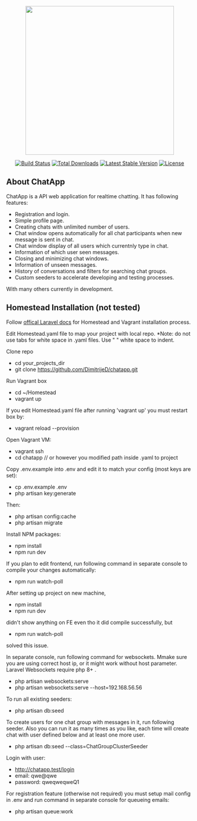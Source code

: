 <p align="center"><a href="https://laravel.com" target="_blank"><img src="https://raw.githubusercontent.com/laravel/art/master/logo-lockup/5%20SVG/2%20CMYK/1%20Full%20Color/laravel-logolockup-cmyk-red.svg" width="400"></a></p>

<p align="center">
<a href="https://travis-ci.org/laravel/framework"><img src="https://travis-ci.org/laravel/framework.svg" alt="Build Status"></a>
<a href="https://packagist.org/packages/laravel/framework"><img src="https://img.shields.io/packagist/dt/laravel/framework" alt="Total Downloads"></a>
<a href="https://packagist.org/packages/laravel/framework"><img src="https://img.shields.io/packagist/v/laravel/framework" alt="Latest Stable Version"></a>
<a href="https://packagist.org/packages/laravel/framework"><img src="https://img.shields.io/packagist/l/laravel/framework" alt="License"></a>
</p>

## About ChatApp

ChatApp is a API web application for realtime chatting. It has following features:

- Registration and login.
- Simple profile page.
- Creating chats with unlimited number of users.
- Chat window opens automatically for all chat participants when new message is sent in chat.
- Chat window display of all users which currentnly type in chat.
- Information of which user seen messages.
- Closing and minimizing chat windows.
- Information of unseen messages.
- History of conversations and filters for searching chat groups.
- Custom seeders to accelerate developing and testing processes.

With many others currently in development.

## Homestead Installation (not tested)

Follow [offical Laravel docs](https://laravel.com/docs/8.x/homestead) for Homestead and Vagrant installation process.

Edit Homestead.yaml file to map your project with local repo. 
*Note: do not use tabs for white space in .yaml files. Use " " white space to indent. 

Clone repo

- cd your_projects_dir
- git clone https://github.com/DimitrijeD/chatapp.git

Run Vagrant box

- cd ~/Homestead
- vagrant up

If you edit Homestead.yaml file after running 'vagrant up' you must restart box by:

- vagrant reload --provision

Open Vagrant VM:

- vagrant ssh 
- cd chatapp // or however you modified path inside .yaml to project

Copy .env.example into .env and edit it to match your config (most keys are set):

- cp .env.example .env
- php artisan key:generate

Then:

- php artisan config:cache
- php artisan migrate

Install NPM packages:

- npm install
- npm run dev

If you plan to edit frontend, run following command in separate console to compile your changes automatically:

- npm run watch-poll 

After setting up project on new machine, 

- npm install 
- npm run dev

didn't show anything on FE even tho it did compile successfully, but

- npm run watch-poll 

solved this issue.

In separate console, run following command for websockets. Mmake sure you are using correct host ip, or it might work without host parameter. Laravel Websockets require php 8+ .
- php artisan websockets:serve
- php artisan websockets:serve --host=192.168.56.56

To run all existing seeders:

- php artisan db:seed

To create users for one chat group with messages in it, run following seeder. Also you can run it as many times as you like, each time will create chat with user defined below and at least one more user. 

- php artisan db:seed --class=ChatGroupClusterSeeder

Login with user:

- http://chatapp.test/login
- email:    qwe@qwe
- password: qweqweqweQ1

For registration feature (otherwise not required) you must setup mail config in .env and run command in separate console for queueing emails:

- php artisan queue:work

